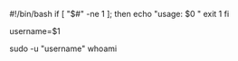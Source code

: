 #!/bin/bash
if [ "$#" -ne 1 ]; then
  echo "usage: $0 <username>"
  exit 1
fi

username=$1

sudo -u "username" whoami

